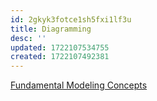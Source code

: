 ```yaml
---
id: 2gkyk3fotce1sh5fxi1lf3u
title: Diagramming
desc: ''
updated: 1722107534755
created: 1722107492381
---
```



[Fundamental Modeling Concepts](https://www.fmc-modeling.org/home)